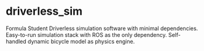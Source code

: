 # driverless_sim
Formula Student Driverless simulation software with minimal dependencies. Easy-to-run simulation stack with ROS as the only dependency. Self-handled dynamic bicycle model as physics engine.
